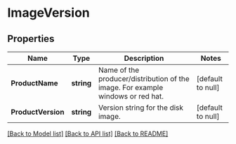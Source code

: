 # ImageVersion

## Properties
Name | Type | Description | Notes
------------ | ------------- | ------------- | -------------
**ProductName** | **string** | Name of the producer/distribution of the image. For example windows or red hat. | [default to null]
**ProductVersion** | **string** | Version string for the disk image. | [default to null]

[[Back to Model list]](../README.md#documentation-for-models) [[Back to API list]](../README.md#documentation-for-api-endpoints) [[Back to README]](../README.md)
